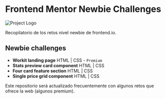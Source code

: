 # Frontend Mentor Newbie Challenges

![Project Logo](https://miro.medium.com/v2/resize:fit:1200/0*cfYEyKU7fH1Vz37c.png)

Recopilatorio de los retos nivel newbie de frontend.io.

## Newbie challenges

- **Workit landing page** HTML | CSS - `Premium`
- **Stats preview card component** HTML | CSS
- **Four card feature section** HTML | CSS
- **Single price grid component** HTML | CSS

Este repositorio será actualizado frecuentemente con algunos retos que ofrece la web (algunos premium).
